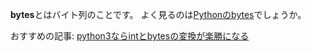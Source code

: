 **bytes**とはバイト列のことです。
よく見るのは[Pythonのbytes](https://docs.python.org/ja/3/library/stdtypes.html#bytes)でしょうか。

おすすめの記事: [python3ならintとbytesの変換が楽勝になる](/blog/2014/10/python3-convert-int-bytes)
